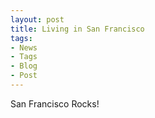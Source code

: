 ```yaml
---
layout: post
title: Living in San Francisco
tags:
- News
- Tags
- Blog
- Post
---
```


San Francisco Rocks!

